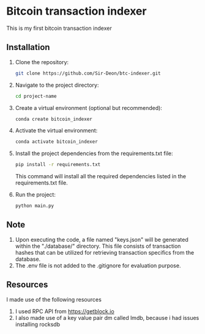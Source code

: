 # Bitcoin transaction indexer

This is my first bitcoin transaction indexer

## Installation

1. Clone the repository:

   ```bash
   git clone https://github.com/Sir-Deon/btc-indexer.git
   ```

2. Navigate to the project directory:

   ```bash
   cd project-name
   ```

3. Create a virtual environment (optional but recommended):

   ```bash
   conda create bitcoin_indexer
   ```

4. Activate the virtual environment:

   ```bash
   conda activate bitcoin_indexer
   ```

5. Install the project dependencies from the requirements.txt file:

   ```bash
   pip install -r requirements.txt
   ```

   This command will install all the required dependencies listed in the requirements.txt file.

6. Run the project:

   ```bash
   python main.py
   ```

## Note

1. Upon executing the code, a file named "keys.json" will be generated within the "./database/" directory. This file consists of transaction hashes that can be utilized for retrieving transaction specifics from the database.
2. The .env file is not added to the .gitignore for evaluation purpose.

## Resources

I made use of the following resources

1. I used RPC API from https://getblock.io
2. I also made use of a key value pair dm called lmdb, because i had issues installing rocksdb
